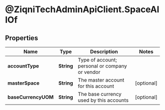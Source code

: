 # @ZiqniTechAdminApiClient.SpaceAllOf

## Properties

Name | Type | Description | Notes
------------ | ------------- | ------------- | -------------
**accountType** | **String** | Type of account; personal or company or vendor | 
**masterSpace** | **String** | The master account for this account | [optional] 
**baseCurrencyUOM** | **String** | The base currency used by this accounts | [optional] 


